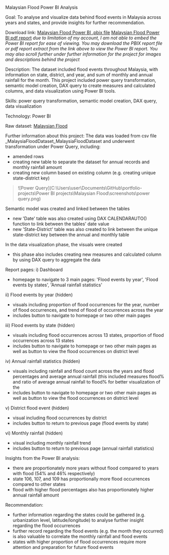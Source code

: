 Malaysian Flood Power BI Analysis

Goal: To analyse and visualize data behind flood events in Malaysia across years and states, and provide insights for further recommendation.

Download link:
[Malaysian Flood Power BI .pbix file]()
[Malaysian Flood Power BI pdf report]()
 *due to limitation of my account, I am not able to embed the Power BI report for ease of viewing. You may download the PBIX report file or pdf report extract from the link above to view the Power BI report. You may also scroll further under further information for the project for images and descriptions behind the project*

Description: 
The dataset included flood events throughout Malaysia, with information on state, district, and year, and sum of  monthly and annual rainfall for the month. This project included power query transformation, semantic model creation, DAX query to create measures and calculated columns, and data visualization using Power BI tools.

Skills: power query transformation, semantic model creation, DAX query, data visualization

Technology: Power BI 

Raw dataset: [Malaysian Flood](https://github.com/imranhadi13/portfolio-projects/blob/a799c0213d351f862931522f5746fedc32424d29/Power%20BI%20projects/Malaysian%20Flood/_MalaysiaFloodDataset_MalaysiaFloodDataset.csv)

Further information about this project:
The data was loaded from csv file _MalaysiaFloodDataset_MalaysiaFloodDataset and underwent transformation under Power Query, including:
- amended rows 
- creating new table to separate the dataset for annual records and monthly rainfall amount
- creating new column based on existing column (e.g. creating unique state-district key)
>![Power Query](C:\Users\user\Documents\GitHub\portfolio-projects\Power BI projects\Malaysian Flood\screenshots\power query.png)

Semantic model was created and linked between the tables
- new 'Date' table was also created using DAX CALENDARAUTO() function to link between the tables' date value
- new 'State-District' table was also created to link between the unique state-district key between the annual and monthly table 

In the data visualization phase, the visuals were created
- this phase also includes creating new measures and calculated column by using DAX query to aggregate the data 

Report pages: 
i) Dashboard
- homepage to navigate to 3 main pages: 'Flood events by year', 'Flood events by states', 'Annual rainfall statistics'

ii) Flood events by year (hidden) 
- visuals including proportion of flood occurrences for the year, number of flood occurrences, and trend of flood of occurrences across the year 
- includes button to navigate to homepage or two other main pages

iii) Flood events by state (hidden) 
- visuals including flood occurrences across 13 states, proportion of flood occurrences across 13 states 
- includes button to navigate to homepage or two other main pages as well as button to view the flood occurrences on district level 

iv) Annual rainfall statistics (hidden)
- visuals including rainfall and flood count across the years and flood percentages and average annual rainfall (this included measures flood% and ratio of average annual rainfall to flood% for better visualization of the 
- includes button to navigate to homepage or two other main pages as well as button to view the flood occurrences on district level

v) District flood event (hidden) 
- visual including flood occurrences by district 
- includes button to return to previous page (flood events by state) 

vi) Monthly rainfall (hidden) 
- visual including monthly rainfall trend 
- includes button to return to previous page (annual rainfall statistics)
 
Insights from the Power BI analysis:
- there are proportionately more years without flood compared to years with flood (54% and 46% respectively)
- state 106, 107, and 109 has proportionally more flood occurrences compared to other states
- flood with higher flood percentages also has proportionately higher annual rainfall amount

Recommendation:
- further information regarding the states could be gathered (e.g. urbanization level, latitude/longitude) to analyse further insight regarding the flood occurrences 
- further record regarding the flood events (e.g. the month they occurred) is also valuable to correlate the monthly rainfall and flood events 
- states with higher proportion of flood occurrences require more attention and preparation for future flood events
